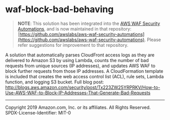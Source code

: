 # waf-block-bad-behaving
> **NOTE**: This solution has been integrated into the [AWS WAF Security Automations](https://aws.amazon.com/answers/security/aws-waf-security-automations/), and is now maintained in that repository: [https://github.com/awslabs/aws-waf-security-automations](https://github.com/awslabs/aws-waf-security-automations).
> Please refer suggestions for improvement to that repository.

A solution that automatically parses CloudFront access logs as they are delivered to Amazon S3 by using Lambda, counts the number of bad requests from unique sources (IP addresses), and updates AWS WAF to block further requests from those IP addresses. A CloudFormation template is included that creates the web access control list (ACL), rule sets, Lambda function, and logging S3 bucket.
Full blog post: http://blogs.aws.amazon.com/security/post/Tx223ZW25YRPRKV/How-to-Use-AWS-WAF-to-Block-IP-Addresses-That-Generate-Bad-Requests

***

Copyright 2019 Amazon.com, Inc. or its affiliates. All Rights Reserved.
SPDX-License-Identifier: MIT-0
